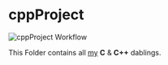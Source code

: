 # cppProject
![cppProject Workflow](https://github.com/VishalPaudel/cppProject/blob/master/.github/workflows/main.yml)

This Folder contains all [my](https://VishalPaudel.github.io/) **C** & **C++** dablings.

